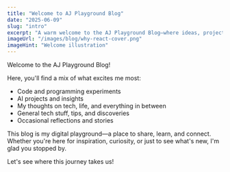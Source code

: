 ```yaml
---
title: "Welcome to AJ Playground Blog"
date: "2025-06-09"
slug: "intro"
excerpt: "A warm welcome to the AJ Playground Blog—where ideas, projects, and learning come together."
imageUrl: "/images/blog/why-react-cover.png"
imageHint: "Welcome illustration"
---
```


Welcome to the AJ Playground Blog!

Here, you'll find a mix of what excites me most:

- Code and programming experiments
- AI projects and insights
- My thoughts on tech, life, and everything in between
- General tech stuff, tips, and discoveries
- Occasional reflections and stories

This blog is my digital playground—a place to share, learn, and connect. Whether you're here for inspiration, curiosity, or just to see what's new, I'm glad you stopped by.

Let's see where this journey takes us!
